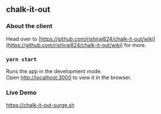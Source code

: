 ## chalk-it-out

### About the client

Head over to [https://github.com/rishiraj824/chalk-it-out/wiki](https://github.com/rishiraj824/chalk-it-out/wiki) for more.

### `yarn start`

Runs the app in the development mode.<br />
Open [http://localhost:3000](http://localhost:3000) to view it in the browser.

### Live Demo

https://chalk-it-out-surge.sh